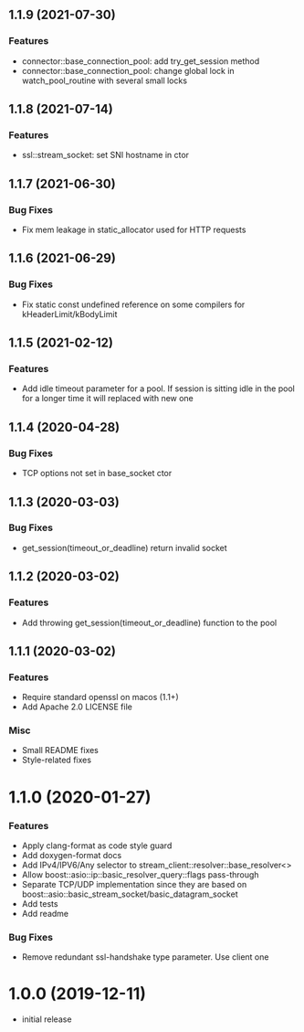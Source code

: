 ## 1.1.9 (2021-07-30)

### Features

* connector::base_connection_pool: add try_get_session method
* connector::base_connection_pool: change global lock in watch_pool_routine with several small locks 

## 1.1.8 (2021-07-14)

### Features

* ssl::stream_socket: set SNI hostname in ctor

## 1.1.7 (2021-06-30)

### Bug Fixes

* Fix mem leakage in static_allocator used for HTTP requests

## 1.1.6 (2021-06-29)

### Bug Fixes

* Fix static const undefined reference on some compilers for kHeaderLimit/kBodyLimit

## 1.1.5 (2021-02-12)

### Features

* Add idle timeout parameter for a pool. If session is sitting idle in the pool for a longer time it will replaced with new one

## 1.1.4 (2020-04-28)

### Bug Fixes

* TCP options not set in base_socket ctor

## 1.1.3 (2020-03-03)

### Bug Fixes

* get_session(timeout_or_deadline) return invalid socket

## 1.1.2 (2020-03-02)

### Features

* Add throwing get_session(timeout_or_deadline) function to the pool

## 1.1.1 (2020-03-02)

### Features

* Require standard openssl on macos (1.1+)
* Add Apache 2.0 LICENSE file

### Misc

* Small README fixes
* Style-related fixes

# 1.1.0 (2020-01-27)

### Features

* Apply clang-format as code style guard
* Add doxygen-format docs
* Add IPv4/IPV6/Any selector to stream_client::resolver::base_resolver<>
* Allow boost::asio::ip::basic_resolver_query::flags pass-through
* Separate TCP/UDP implementation since they are based on boost::asio::basic_stream_socket/basic_datagram_socket
* Add tests
* Add readme

### Bug Fixes

* Remove redundant ssl-handshake type parameter. Use client one

# 1.0.0 (2019-12-11)

- initial release
